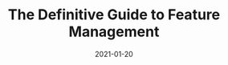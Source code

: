 ---
date: 2021-01-20
publisher: launchdarkly
tags:
  - feature-management
  - releasing
target_url: https://launchdarkly.com/the-definitive-guide-to-feature-management/
title: The Definitive Guide to Feature Management
---